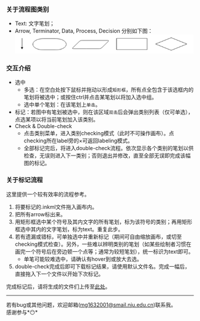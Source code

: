 ### 关于流程图类别
- Text: 文字笔划；  
- Arrow, Terminator, Data, Process, Decision 分别如下图：
![spec](./public/flowchart_spec.png)

### 交互介绍
* 选中
   * 多选：在空白处按下鼠标并拖动以形成`矩形框`，所有点全包含于该选框内的笔划将被选中；或按住ctrl并点击某笔划以将加入选中组。
   * 选中单个笔划：在该笔划上`单击`。
* 标记：若图中有笔划被选中，则在该区域`双击`后会弹出类别列表（仅可单选），点选某项以将当前笔划加入该类别。
* Check & Double-check
   * 点击类别菜单，进入类别checking模式（此时不可操作画布）。点checking所在label旁的×可返回labeling模式。
   * 全部标记完后，将进入double-check流程。依次显示各个类别的笔划以供检查，无误则进入下一类别；否则退出并修改，直至全部无误即完成该幅图的标记。

### 关于标记流程
这里提供一个较有效率的流程参考。  
1. 将要标记的.inkml文件拖入画布内。
2. 把所有arrow标出来。
3. 用矩形框选中某个符号及其内文字的所有笔划，标为该符号的类别；再用矩形框选中其内的文字笔划，标为text。重复此步。
4. 若有遗漏或错标，可单独选中并重新标记（期间可自由缩放画布，或切至checking模式检查）。另外，一些难以辨明类别的笔划（如某些绘制者习惯在画完一个符号后在旁边顿一个点等；通常为较短笔划），统一标识为text即可。
   * 单笔可能较难选中，请确认有hover到或放大去选。
5. double-check完成后即可下载标记结果，请使用默认文件名。完成一幅后，直接拖入下一个文件以开始下次标记。   

完成标记后，请将生成的文件们上传至[此处](http://xzc.cn/d6761qZV71)。

---
若有bug或其他问题，欢迎邮箱(mg1632001@smail.nju.edu.cn)联系我。  
感谢参与*😶*
